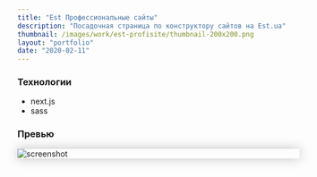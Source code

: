 ```yaml
---
title: "Est Профессиональные сайты"
description: "Посадочная страница по конструктору сайтов на Est.ua"
thumbnail: /images/work/est-profisite/thumbnail-200x200.png
layout: "portfolio"
date: "2020-02-11"
---
```


### Технологии

- next.js
- sass

### Превью

<p style="width: 800px; max-width: 100%; box-shadow: 0 0 20px rgba(0,0,0,0.25);">
    <img src="/images/work/est-profisite/screenshot.jpg" alt="screenshot" />
</p>

